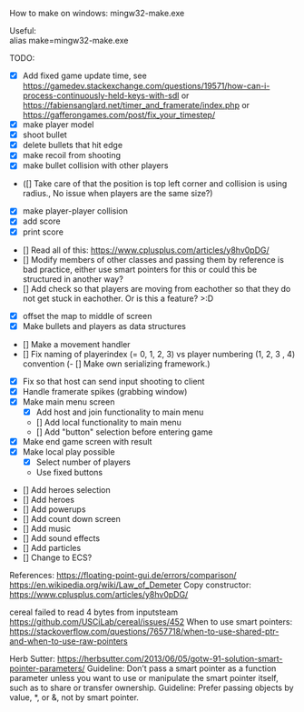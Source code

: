 How to make on windows:
mingw32-make.exe

Useful:  
alias make=mingw32-make.exe


TODO: 
- [x] Add fixed game update time, see https://gamedev.stackexchange.com/questions/19571/how-can-i-process-continuously-held-keys-with-sdl or https://fabiensanglard.net/timer_and_framerate/index.php or https://gafferongames.com/post/fix_your_timestep/
- [x] make player model
- [x] shoot bullet
- [x] delete bullets that hit edge
- [x] make recoil from shooting
- [x] make bullet collision with other players
- ([] Take care of that the position is top left corner and collision is using radius., No issue when players are the same size?)
- [x] make player-player collision
- [x] add score
- [x] print score
- [] Read all of this: https://www.cplusplus.com/articles/y8hv0pDG/
- [] Modify members of other classes and passing them by reference is bad practice, either use smart pointers for this or could this be structured in another way?
- [] Add check so that players are moving from eachother so that they do not get stuck in eachother. Or is this a feature? >:D
- [x] offset the map to middle of screen
- [x] Make bullets and players as data structures
- [] Make a movement handler
- [] Fix naming of playerindex (= 0, 1, 2, 3) vs player numbering (1, 2, 3 , 4) convention
(- [] Make own serializing framework.)
- [x] Fix so that host can send input shooting to client
- [x] Handle framerate spikes (grabbing window)
- [x] Make main menu screen
    - [x] Add host and join functionality to main menu
    - [] Add local functionality to main menu
    - [] Add "button" selection before entering game
- [x] Make end game screen with result
- [x] Make local play possible
    - [x] Select number of players
    - Use fixed buttons
- [] Add heroes selection
- [] Add heroes
- [] Add powerups
- [] Add count down screen
- [] Add music
- [] Add sound effects
- [] Add particles
- [] Change to ECS?

References:
https://floating-point-gui.de/errors/comparison/
https://en.wikipedia.org/wiki/Law_of_Demeter
Copy constructor: https://www.cplusplus.com/articles/y8hv0pDG/



cereal failed to read 4 bytes from inputsteam
https://github.com/USCiLab/cereal/issues/452
When to use smart pointers:
https://stackoverflow.com/questions/7657718/when-to-use-shared-ptr-and-when-to-use-raw-pointers

Herb Sutter: https://herbsutter.com/2013/06/05/gotw-91-solution-smart-pointer-parameters/
Guideline: Don’t pass a smart pointer as a function parameter unless you want to use or manipulate the smart pointer itself, such as to share or transfer ownership.
Guideline: Prefer passing objects by value, *, or &, not by smart pointer.